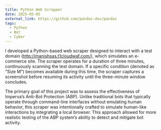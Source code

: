 ```yaml
---
title: Python Web Scrapper
date: 2025-05-05
external_link: https://github.com/pandas-dev/pandas
tags:
  - Python
  - Bot
  - Cyber
---
```


I developed a Python-based web scraper designed to interact with a test domain (http://manishsas.t1cloudwaf.com/), 
which simulates an e-commerce site. The scraper operates for a duration of three minutes, continuously scanning the 
test domain. If a specific condition (denoted as "Size M") becomes available during this time, the scraper captures 
a screenshot before resuming its activity until the three-minute window concludes.

The primary goal of this project was to assess the effectiveness of Imperva’s Anti-Bot Protection (ABP). Unlike 
traditional bots that typically operate through command-line interfaces without emulating human behavior, this scraper 
was intentionally crafted to simulate human-like interactions by integrating a local browser. This approach allowed 
for more realistic testing of the ABP system’s ability to detect and mitigate bot activity.

<!--more-->
